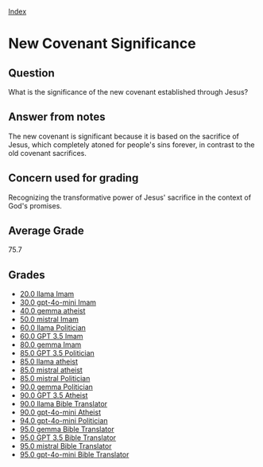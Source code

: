 
[Index](../index.md)
# New Covenant Significance
## Question
What is the significance of the new covenant established through Jesus?

## Answer from notes
The new covenant is significant because it is based on the sacrifice of Jesus, which completely atoned for people's sins forever, in contrast to the old covenant sacrifices.

## Concern used for grading
Recognizing the transformative power of Jesus' sacrifice in the context of God's promises.

## Average Grade
75.7

## Grades
 * [20.0 llama Imam](../answers/llama_Imam/New_Covenant_Significance.md)
 * [30.0 gpt-4o-mini Imam](../answers/gpt-4o-mini_Imam/New_Covenant_Significance.md)
 * [40.0 gemma atheist](../answers/gemma_atheist/New_Covenant_Significance.md)
 * [50.0 mistral Imam](../answers/mistral_Imam/New_Covenant_Significance.md)
 * [60.0 llama Politician](../answers/llama_Politician/New_Covenant_Significance.md)
 * [60.0 GPT 3.5 Imam](../answers/GPT_3.5_Imam/New_Covenant_Significance.md)
 * [80.0 gemma Imam](../answers/gemma_Imam/New_Covenant_Significance.md)
 * [85.0 GPT 3.5 Politician](../answers/GPT_3.5_Politician/New_Covenant_Significance.md)
 * [85.0 llama atheist](../answers/llama_atheist/New_Covenant_Significance.md)
 * [85.0 mistral atheist](../answers/mistral_atheist/New_Covenant_Significance.md)
 * [85.0 mistral Politician](../answers/mistral_Politician/New_Covenant_Significance.md)
 * [90.0 gemma Politician](../answers/gemma_Politician/New_Covenant_Significance.md)
 * [90.0 GPT 3.5 Atheist](../answers/GPT_3.5_Atheist/New_Covenant_Significance.md)
 * [90.0 llama Bible Translator](../answers/llama_Bible_Translator/New_Covenant_Significance.md)
 * [90.0 gpt-4o-mini Atheist](../answers/gpt-4o-mini_Atheist/New_Covenant_Significance.md)
 * [94.0 gpt-4o-mini Politician](../answers/gpt-4o-mini_Politician/New_Covenant_Significance.md)
 * [95.0 gemma Bible Translator](../answers/gemma_Bible_Translator/New_Covenant_Significance.md)
 * [95.0 GPT 3.5 Bible Translator](../answers/GPT_3.5_Bible_Translator/New_Covenant_Significance.md)
 * [95.0 mistral Bible Translator](../answers/mistral_Bible_Translator/New_Covenant_Significance.md)
 * [95.0 gpt-4o-mini Bible Translator](../answers/gpt-4o-mini_Bible_Translator/New_Covenant_Significance.md)
